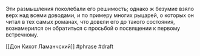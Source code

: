
Эти размышления поколебали его решимость; однако ж безумие взяло верх над всеми доводами, и по примеру многих рыцарей, о которых он читал в тех самых романах, что довели его до такого состояния, вознамерился он обратиться с просьбой о посвящении к первому встречному.

[[Дон Кихот Ламанчский]]
#phrase 
#draft
